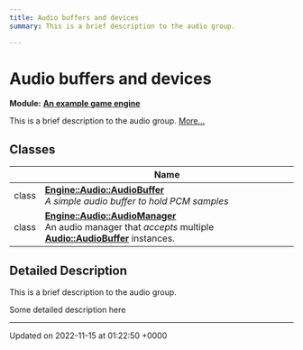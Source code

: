 ```yaml
---
title: Audio buffers and devices
summary: This is a brief description to the audio group. 

---
```


# Audio buffers and devices

**Module:** **[An example game engine](/modules/group__Engine.md)**

This is a brief description to the audio group.  [More...](#detailed-description)

## Classes

|                | Name           |
| -------------- | -------------- |
| class | **[Engine::Audio::AudioBuffer](/classes/classEngine_1_1Audio_1_1AudioBuffer.md)** <br>_A simple audio buffer to hold PCM samples_ |
| class | **[Engine::Audio::AudioManager](/classes/classEngine_1_1Audio_1_1AudioManager.md)** <br>An audio manager that _accepts_ multiple **[Audio::AudioBuffer](/classes/classEngine_1_1Audio_1_1AudioBuffer.md)** instances.  |

## Detailed Description

This is a brief description to the audio group. 

Some detailed description here 






-------------------------------

Updated on 2022-11-15 at 01:22:50 +0000
